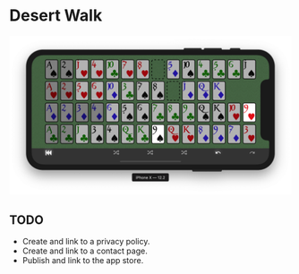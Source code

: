 # Desert Walk

![Screen shot](./screen-shot.png)

## TODO

- Create and link to a privacy policy.
- Create and link to a contact page.
- Publish and link to the app store.
